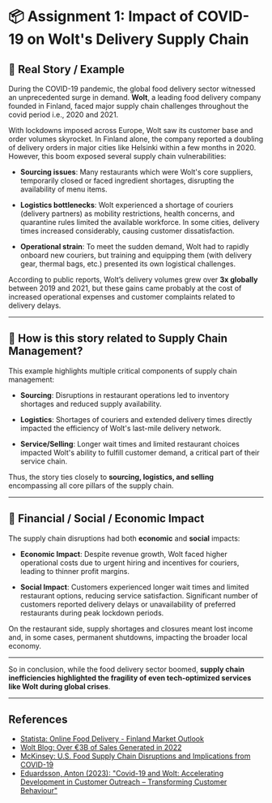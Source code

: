# 📦 Assignment 1: Impact of COVID-19 on Wolt's Delivery Supply Chain

## 📖 Real Story / Example

During the COVID-19 pandemic, the global food delivery sector witnessed an unprecedented surge in demand. **Wolt**, a leading food delivery company founded in Finland, faced major supply chain challenges throughout the covid period i.e., 2020 and 2021.

With lockdowns imposed across Europe, Wolt saw its customer base and order volumes skyrocket. In Finland alone, the company reported a doubling of delivery orders in major cities like Helsinki within a few months in 2020. However, this boom exposed several supply chain vulnerabilities:

- **Sourcing issues**: Many restaurants which were Wolt's core suppliers, temporarily closed or faced ingredient shortages, disrupting the availability of menu items.

- **Logistics bottlenecks**: Wolt experienced a shortage of couriers (delivery partners) as mobility restrictions, health concerns, and quarantine rules limited the available workforce. In some cities, delivery times increased considerably, causing customer dissatisfaction.

- **Operational strain**: To meet the sudden demand, Wolt had to rapidly onboard new couriers, but training and equipping them (with delivery gear, thermal bags, etc.) presented its own logistical challenges.

According to public reports, Wolt’s delivery volumes grew over **3x globally** between 2019 and 2021, but these gains came probably at the cost of increased operational expenses and customer complaints related to delivery delays.

---

## 🔗 How is this story related to Supply Chain Management?

This example highlights multiple critical components of supply chain management:

- **Sourcing**: Disruptions in restaurant operations led to inventory shortages and reduced supply availability.

- **Logistics**: Shortages of couriers and extended delivery times directly impacted the efficiency of Wolt's last-mile delivery network.

- **Service/Selling**: Longer wait times and limited restaurant choices impacted Wolt's ability to fulfill customer demand, a critical part of their service chain.

Thus, the story ties closely to **sourcing, logistics, and selling** encompassing all core pillars of the supply chain.

---

## 💸 Financial / Social / Economic Impact

The supply chain disruptions had both **economic** and **social** impacts:

- **Economic Impact**: Despite revenue growth, Wolt faced higher operational costs due to urgent hiring and incentives for couriers, leading to thinner profit margins.

- **Social Impact**: Customers experienced longer wait times and limited restaurant options, reducing service satisfaction. Significant number of customers reported delivery delays or unavailability of preferred restaurants during peak lockdown periods.

On the restaurant side, supply shortages and closures meant lost income and, in some cases, permanent shutdowns, impacting the broader local economy.

---

So in conclusion, while the food delivery sector boomed, **supply chain inefficiencies highlighted the fragility of even tech-optimized services like Wolt during global crises**.

---

## References

- [Statista: Online Food Delivery - Finland Market Outlook](https://www.statista.com/outlook/emo/online-food-delivery/finland)
- [Wolt Blog: Over €3B of Sales Generated in 2022](https://blog.wolt.com/hq/2023/12/05/with-over-e-3b-of-sales-generated-in-2022-wolts-role-for-local-businesses-has-become-significant/)
- [McKinsey: U.S. Food Supply Chain Disruptions and Implications from COVID-19](https://www.mckinsey.com/industries/consumer-packaged-goods/our-insights/us-food-supply-chain-disruptions-and-implications-from-covid-19)
- [Eduardsson, Anton (2023): "Covid-19 and Wolt: Accelerating Development in Customer Outreach – Transforming Customer Behaviour"](https://urn.fi/URN:NBN:fi:amk-2023060722579)

